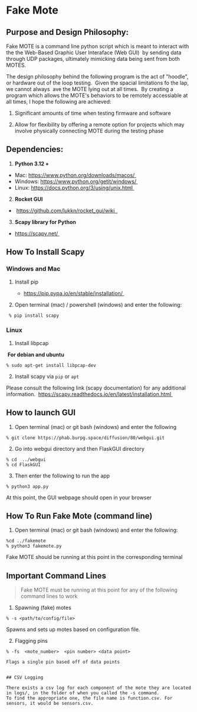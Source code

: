 # Fake Mote


## Purpose and Design Philosophy: 

Fake MOTE is a command line python script which is meant to interact with the the Web-Based Graphic User Interaface (Web GUI) 
by sending data through UDP packages, ultimately mimicking data being sent from both MOTES. 

The design philosophy behind the following program is the act of "hoodle", or hardware out of the loop testing. 
Given the spacial limitations fo the lap, we cannot always  ave the MOTE lying out at all times. 
By creating a program which allows the MOTE's behaviors to be remotely accessiable at all times, I hope the following are achieved: 

1. Significant amounts of time when testing firmware and software 

2. Allow for flexibility by offering a remote option for projects which may involve physically connecting MOTE during the testing phase 


## Dependencies: 

1. **Python 3.12 +** 
 - Mac: https://www.python.org/downloads/macos/ 
 - Windows: https://www.python.org/getit/windows/ 
 - Linux: https://docs.python.org/3/using/unix.html 

2. **Rocket GUI**
 -  https://github.com/lukkn/rocket_gui/wiki    

3. **Scapy library for Python** 
 - https://scapy.net/ 


## How To Install Scapy 


### Windows and Mac

1. Install pip 
    -  https://pip.pypa.io/en/stable/installation/ 

2. Open terminal (mac) / powershell (windows) and enter the following: 
 ```
  % pip install scapy 
 ```



### Linux 

1. Install libpcap 

 **For debian and ubuntu**
```
% sudo apt-get install libpcap-dev  
 ```

2. Install scapy via   `pip` or `apt`


Please consult the following link (scapy documentation) for any additional information. 
https://scapy.readthedocs.io/en/latest/installation.html 

## How to launch GUI 

1. Open terminal (mac) or git bash (windows) and enter the following

```
% git clone https://phab.burpg.space/diffusion/80/webgui.git
```
2. Go into webgui directory and then FlaskGUI directory 
```
% cd  ../webgui 
% cd FlaskGUI
```
3. Then enter the following to run the app
```
% python3 app.py 
```

At this point, the GUI webpage should open in your browser 

## How To Run Fake Mote (command line)
1. Open terminal (mac) or git bash (windows) and enter the following: 

```
%cd ../fakemote
% python3 fakemote.py

```

Fake MOTE should be running at this point in the corresponding terminal 

## Important Command Lines

> Fake MOTE must be running at this point for any of the following command lines to work

1. Spawning (fake) motes 
```
% -s <path/to/config/file>
```
Spawns and sets up motes based on configuration file. 

2. Flagging pins 
```
% -fs  <mote_number>  <pin number> <data point>

Flags a single pin based off of data points


## CSV Logging 

There exists a csv log for each component of the mote they are located in logs/, in the folder of when you called the -s command. 
To find the appropriate one, the file name is function.csv. For sensors, it would be sensors.csv. 





